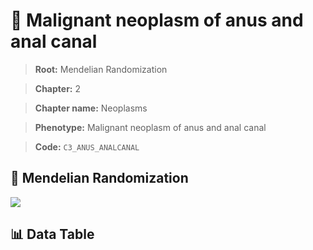 # 🧪 Malignant neoplasm of anus and anal canal

> **Root:** Mendelian Randomization

> **Chapter:** 2  

> **Chapter name:** Neoplasms

> **Phenotype:** Malignant neoplasm of anus and anal canal  

> **Code:** `C3_ANUS_ANALCANAL`

## 🧬 Mendelian Randomization  

<img src="/MR/Figures/Forward/C3_ANUS_ANALCANAL.png"/>

## 📊 Data Table

<CsvTableMRF src="/public/MR/Data/Forward/C3_ANUS_ANALCANAL.csv"/>
